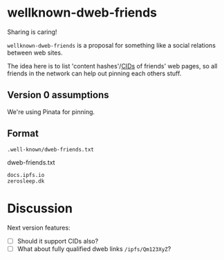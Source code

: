 # wellknown-dweb-friends

Sharing is caring!

`wellknown-dweb-friends` is a proposal for something like a social relations between web sites.      

The idea here is to list 'content hashes'/[CIDs](https://docs.ipfs.io/concepts/content-addressing/)
of friends' web pages,
so all friends in the network can help out pinning each others stuff.

## Version 0 assumptions

We're using Pinata for pinning.

## Format

`.well-known/dweb-friends.txt`


dweb-friends.txt
```text/plain
docs.ipfs.io
zerosleep.dk
```

Discussion
============

Next version features:
- [ ] Should it support CIDs also?
- [ ] What about fully qualified dweb links `/ipfs/Qm123XyZ`?
